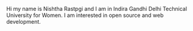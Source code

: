 Hi my name is Nishtha Rastpgi and I am in Indira Gandhi Delhi Technical University for Women. I am interested in open source and web development.

